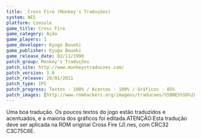 ```yaml
---
title:  Cross Fire (Monkey's Traduções)
system: NES
platform: Console
game_title: Cross Fire
game_category: Ação
game_players: 1
game_developer: Kyugo Boueki
game_publisher: Kyugo Boueki
game_release_date: 02/11/1990
patch_group: Monkey's Traduções
patch_site: http://www.monkeystraducoes.com/
patch_version: 1.0
patch_release: 28/01/2011
patch_type: IPS
patch_progress: Textos - 100% / Acentos - 100% / Gráficos - 85%
patch_images: [http://www.romhackers.org/imagens/traducoes/%5BNES%5D%20Cross%20Fire%20-%20Monkey's%20Tradu%C3%A7%C3%B5es%20-%201.png,http://www.romhackers.org/imagens/traducoes/%5BNES%5D%20Cross%20Fire%20-%20Monkey's%20Tradu%C3%A7%C3%B5es%20-%202.png,http://www.romhackers.org/imagens/traducoes/%5BNES%5D%20Cross%20Fire%20-%20Monkey's%20Tradu%C3%A7%C3%B5es%20-%203.png]
---
```

Uma boa tradução. Os poucos textos do jogo estão traduzidos e acentuados, e a maioria dos gráficos foi editada.ATENÇÃO:Esta tradução deve ser aplicada na ROM original Cross Fire (J).nes, com CRC32 C3C75C6E.